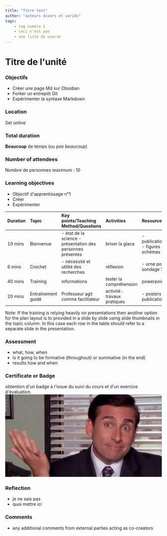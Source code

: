 ```yaml
---
title: "Titre test"
author: "auteurs divers et variés"
tags: 
    - tag numéro 1
    - ceci n'est pas
    - une liste de course
---
```


# Titre de l'unité

### Objectifs

- Créer une page Md sur Obsidian
- Forker un entrepôt Git
- Expérimenter la syntaxe Markdown

### Location
Set online

### Total duration
**Beaucoup** de temps (ou *pas beaucoup*)

### Number of attendees
Nombre de personnes maximum : 10

### Learning objectives
- Objectif d'apprentissage n°1
- Créer
- Expérimenter

|  Duration   |  Topic                   |  Key points/Teaching Method/Questions                                    |  Activities                   |  Resources                         |
|:------------|:-------------------------|:-------------------------------------------------------------------------|:------------------------------|:-----------------------------------|
|  10 mins    |  Bienvenue               | - état de la science - présentation des personnes présentes              |  briser la glace              | - publications - figures - schémas |
|   6 mins    |  Crochet                 |  - nécessité et utilité des recherches                                   |  réflexion                    |  - urne pour sondage ?             |
|  40 mins    |  Training                |  informations                                                            |  tester la compréhension      |  powerpoint                        |
|  20 mins    |  Entraînement guidé      |  Professeur agit comme facilitateur                                      |  activité : travaux pratiques | - posters - publications           |  

Note: If the training is relying heavily on presentations then another option for the plan layout is to provided in a slide by slide using slide thumbnails in the topic column. In this case each row in the table should refer to a separate slide in the presentation.


### Assessment
- what, how, when
- is it going to be formative (throughout) or summative (in the end)
- results how and when

### Certificate or Badge
obtention d'un badge à l'issue du suivi du cours et d'un exercice d'évaluation.
![This is your badge](attachments/Pasted%20image%2020231026101205.png)

### Reflection
- je ne sais pas
- quoi mettre ici

### Comments
- any additional comments from external parties acting as co-creators